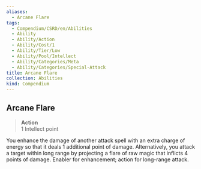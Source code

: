 ```yaml
---
aliases:
  - Arcane Flare
tags:
  - Compendium/CSRD/en/Abilities
  - Ability
  - Ability/Action
  - Ability/Cost/1
  - Ability/Tier/Low
  - Ability/Pool/Intellect
  - Ability/Categories/Meta
  - Ability/Categories/Special-Attack
title: Arcane Flare
collection: Abilities
kind: Compendium
---
```

## Arcane Flare  
>**Action**  
>1 Intellect point
  
You enhance the damage of another attack spell with an extra charge of energy so that it deals 1 additional point of damage. Alternatively, you attack a target within long range by projecting a flare of raw magic that inflicts 4 points of damage. Enabler for enhancement; action for long-range attack.